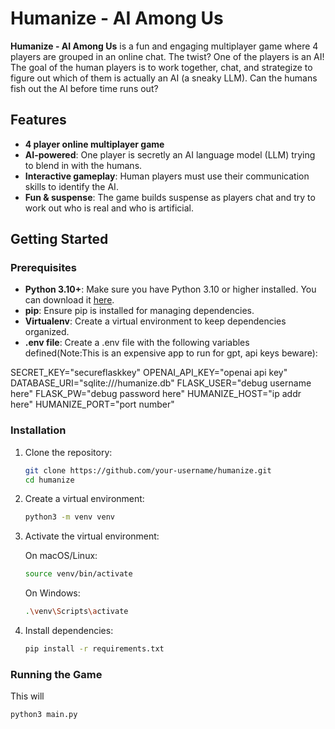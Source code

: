 # Humanize - AI Among Us

**Humanize - AI Among Us** is a fun and engaging multiplayer game where 4 players are grouped in an online chat. The twist? One of the players is an AI! The goal of the human players is to work together, chat, and strategize to figure out which of them is actually an AI (a sneaky LLM). Can the humans fish out the AI before time runs out?

## Features

- **4 player online multiplayer game**
- **AI-powered**: One player is secretly an AI language model (LLM) trying to blend in with the humans.
- **Interactive gameplay**: Human players must use their communication skills to identify the AI.
- **Fun & suspense**: The game builds suspense as players chat and try to work out who is real and who is artificial.


## Getting Started

### Prerequisites

- **Python 3.10+**: Make sure you have Python 3.10 or higher installed. You can download it [here](https://www.python.org/downloads/).
- **pip**: Ensure pip is installed for managing dependencies.
- **Virtualenv**: Create a virtual environment to keep dependencies organized.
- **.env file**: Create a .env file with the following variables defined(Note:This is an expensive app to run for gpt, api keys beware):

SECRET_KEY="secureflaskkey"
OPENAI_API_KEY="openai api key" 
DATABASE_URI="sqlite:///humanize.db"
FLASK_USER="debug username here"
FLASK_PW="debug password here"
HUMANIZE_HOST="ip addr here"
HUMANIZE_PORT="port number"


### Installation

1. Clone the repository:
    ```bash
    git clone https://github.com/your-username/humanize.git
    cd humanize
    ```

2. Create a virtual environment:
    ```bash
    python3 -m venv venv
    ```

3. Activate the virtual environment:

    On macOS/Linux:
    ```bash
    source venv/bin/activate
    ```

    On Windows:
    ```bash
    .\venv\Scripts\activate
    ```

4. Install dependencies:
    ```bash
    pip install -r requirements.txt
    ```

### Running the Game

This will 
```bash
python3 main.py
```


